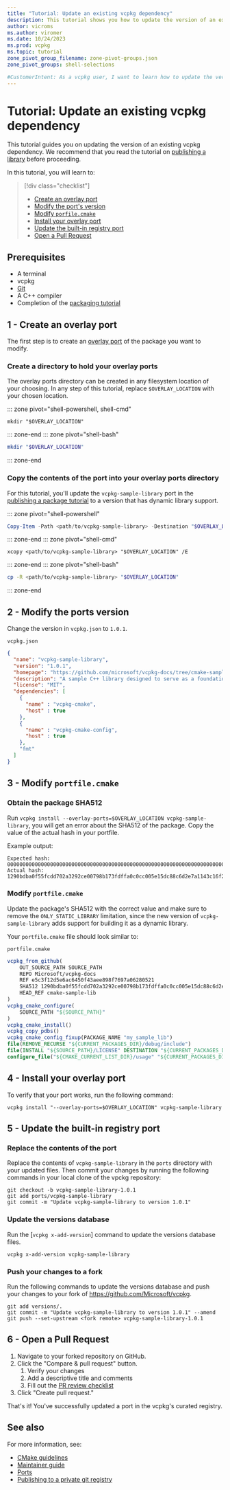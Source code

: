 ```yaml
---
title: "Tutorial: Update an existing vcpkg dependency"
description: This tutorial shows you how to update the version of an existing vcpkg dependency
author: vicroms
ms.author: viromer
ms.date: 10/24/2023
ms.prod: vcpkg
ms.topic: tutorial
zone_pivot_group_filename: zone-pivot-groups.json
zone_pivot_groups: shell-selections

#CustomerIntent: As a vcpkg user, I want to learn how to update the version of an existing vcpkg dependency
---
```


# Tutorial: Update an existing vcpkg dependency

This tutorial guides you on updating the version of an existing vcpkg
dependency.  We recommend that you read the tutorial on [publishing a
library](../get_started/get-started-adding-to-registry.md) before proceeding.

In this tutorial, you will learn to:

> [!div class="checklist"]
> * [Create an overlay port](#1---create-an-overlay-port)
> * [Modify the port's version](#2---modify-the-ports-version)
> * [Modify `porfile.cmake`](#3---modify-portfilecmake)
> * [Install your overlay port](#4---install-your-overlay-port)
> * [Update the built-in registry port](#5---update-the-built-in-registry-port)
> * [Open a Pull Request](#6---open-a-pull-request)

## Prerequisites

* A terminal
* vcpkg
* [Git](<https://git-scm.com/downloads>)
* A C++ compiler
* Completion of the [packaging
  tutorial](../get_started/get-started-packaging.md)

## 1 - Create an overlay port

The first step is to create an [overlay port](../concepts/overlay-ports.md) of
the package you want to modify.

### Create a directory to hold your overlay ports

The overlay ports directory can be created in any filesystem location of your
choosing. In any step of this tutorial, replace `$OVERLAY_LOCATION` with your
chosen location.

::: zone pivot="shell-powershell, shell-cmd"

```console
mkdir "$OVERLAY_LOCATION"
```

::: zone-end
::: zone pivot="shell-bash"

```bash
mkdir "$OVERLAY_LOCATION"
```

::: zone-end

### Copy the contents of the port into your overlay ports directory

For this tutorial, you'll update the `vcpkg-sample-library` port in the
[publishing a package
tutorial](../get_started/get-started-adding-to-registry.md) to a version that
has dynamic library support.

::: zone pivot="shell-powershell"

```powershell
Copy-Item -Path <path/to/vcpkg-sample-library> -Destination "$OVERLAY_LOCATION" -Recurse
```

::: zone-end 
::: zone pivot="shell-cmd"

```console
xcopy <path/to/vcpkg-sample-library> "$OVERLAY_LOCATION" /E
```

::: zone-end 
::: zone pivot="shell-bash"

```bash
cp -R <path/to/vcpkg-sample-library> "$OVERLAY_LOCATION"
```

::: zone-end

## 2 - Modify the ports version

Change the version in `vcpkg.json` to `1.0.1`.

`vcpkg.json`

```json
{
  "name": "vcpkg-sample-library",
  "version": "1.0.1",
  "homepage": "https://github.com/microsoft/vcpkg-docs/tree/cmake-sample-lib",
  "description": "A sample C++ library designed to serve as a foundational example for a tutorial on packaging libraries with vcpkg.",
  "license": "MIT",
  "dependencies": [
    {
      "name" : "vcpkg-cmake",
      "host" : true
    },
    {
      "name" : "vcpkg-cmake-config",
      "host" : true
    },
    "fmt"
  ]
}
```

## 3 - Modify `portfile.cmake`

### Obtain the package SHA512

Run `vcpkg install --overlay-ports=$OVERLAY_LOCATION vcpkg-sample-library`, you
will get an error about the SHA512 of the package. Copy the value of the actual
hash in your portfile.

Example output:

```Console
Expected hash: 00000000000000000000000000000000000000000000000000000000000000000000000000000000000000000000000000000000000000000000000000000000
Actual hash: 1290bdba0f55fcdd702a3292ce00798b173fdffa0c0cc005e15dc88c6d2e7a1143c16f29fde0647b8bddd01a7c97299cc845f7dff22811a3326cf7c69f5957f3
```

### Modify `portfile.cmake`

Update the package's SHA512 with the correct value and make sure to remove the
`ONLY_STATIC_LIBRARY` limitation, since the new version of
`vcpkg-sample-library` adds support for building it as a dynamic library.

Your `portfile.cmake` file should look similar to:

`portfile.cmake`

```cmake
vcpkg_from_github(
    OUT_SOURCE_PATH SOURCE_PATH
    REPO Microsoft/vcpkg-docs
    REF e5c3f12d5e6ac6450f43aee898f7697a06280521
    SHA512 1290bdba0f55fcdd702a3292ce00798b173fdffa0c0cc005e15dc88c6d2e7a1143c16f29fde0647b8bddd01a7c97299cc845f7dff22811a3326cf7c69f5957f3
    HEAD_REF cmake-sample-lib
)
vcpkg_cmake_configure(
    SOURCE_PATH "${SOURCE_PATH}"
)
vcpkg_cmake_install()
vcpkg_copy_pdbs()
vcpkg_cmake_config_fixup(PACKAGE_NAME "my_sample_lib")
file(REMOVE_RECURSE "${CURRENT_PACKAGES_DIR}/debug/include")
file(INSTALL "${SOURCE_PATH}/LICENSE" DESTINATION "${CURRENT_PACKAGES_DIR}/share/${PORT}" RENAME copyright)
configure_file("${CMAKE_CURRENT_LIST_DIR}/usage" "${CURRENT_PACKAGES_DIR}/share/${PORT}/usage" COPYONLY)
```

## 4 - Install your overlay port

To verify that your port works, run the following command:

`vcpkg install "--overlay-ports=$OVERLAY_LOCATION" vcpkg-sample-library`

## 5 - Update the built-in registry port

### Replace the contents of the port

Replace the contents of `vcpkg-sample-library` in the `ports` directory with
your updated files. Then commit your changes by running the following commands
in your local clone of the vpckg repository:

```Console
git checkout -b vcpkg-sample-library-1.0.1
git add ports/vcpkg-sample-library
git commit -m "Update vcpkg-sample-library to version 1.0.1"
```

### Update the versions database

Run the [`vcpkg x-add-version`] command to update the versions database files.

```Console
vcpkg x-add-version vcpkg-sample-library
```

### Push your changes to a fork

Run the following commands to update the versions database and push your changes
to your fork of <https://github.com/Microsoft/vcpkg>.

```Console
git add versions/.
git commit -m "Update vcpkg-sample-library to version 1.0.1" --amend
git push --set-upstream <fork remote> vcpkg-sample-library-1.0.1
```

## 6 - Open a Pull Request

1. Navigate to your forked repository on GitHub.
2. Click the "Compare & pull request" button.
   1. Verify your changes
   2. Add a descriptive title and comments
   3. Fill out the [PR review checklist](../contributing/pr-review-checklist.md)
3. Click "Create pull request."

That's it! You've successfully updated a port in the vcpkg's curated registry.

## See also

For more information, see:

* [CMake guidelines](../contributing/cmake-guidelines.md)
* [Maintainer guide](../contributing/maintainer-guide.md)
* [Ports](../concepts/ports.md)
* [Publishing to a private git registry](../produce/publish-to-a-git-registry.md)
